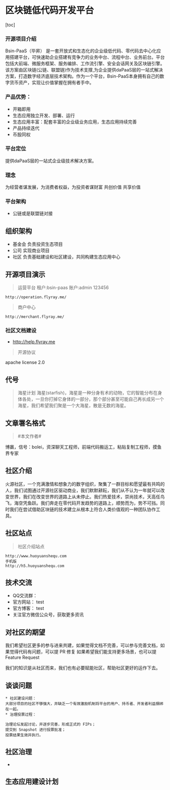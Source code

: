 # 区块链低代码开发平台
[toc]

### 开源项目介绍
Bsin-PaaS（毕昇） 是一套开放式和生态化的企业级低代码、零代码去中心化应用搭建平台，可快速助企业搭建有竞争力的业务中台、流程中台、业务前台。平台包括大前端、微服务框架、服务编排、工作流引擎、安全会话网关及区块链引擎。该方案由区块链(公链、联盟链)作为技术支撑,为企业提供daPaaS层的一站式解决方案，打造数字经济底层技术架构。作为一个平台，Bsin-PaaS本身拥有自己的数字货币资产，实现让价值掌握在拥有者手中。

### 产品优势：
* 开箱即用
* 生态应用独立开发、部署、运行
* 生态应用丰富：配套丰富的企业级业务应用，生态应用持续完善
* 产品持续迭代
* 币股同权

### 平台定位
提供daPaaS层的一站式企业级技术解决方案。

### 理念
为经营者谋发展，为消费者权益，为投资者谋财富
共创价值 共享价值

### 平台架构
* 公链或是联盟链对接

## 组织架构
* 基金会 负责投资生态项目
* 公司 实现商业项目
* 社区 负责基础建设和社区建设，共同构建生态应用中心


## 开源项目演示

>运营平台 租户:bsin-paas 账户:admin 123456
```
http://operation.flyray.me/
```

>商户中心
```
http://merchant.flyray.me/
```

### 社区文档建设
* http://help.flyray.me

>开源协议

apache license 2.0

## 代号
>海星计划
海星(starfish)，海星是一种分身有术的动物，它的智能分布在身体各处，一旦你打掉它身体的一部分，那个部分甚至可能自己再长成另一个海星，我们希望我们聚是一个大海星，散是无数的海星。


## 文章署名格式
>#本文作者#

博羸，信号：bolei，资深聊天工程师，前端代码搬运工，粘贴复制工程师，摸鱼界专家

## 社区介绍

火源社区，一个充满激情和想象力的数字组织，聚集了一群目标和愿望最有共鸣的人，我们试图通过开源社区驱动商业，我们默默耕耘，我们从不认为一年就可以改变世界，我们在改变世界的道路上从未停止。我们热爱技术，崇尚技术，天高任鸟飞，海空凭鱼跃。我们奔走在零代码开发趋势的道路上，顺势而为，势不可挡。同时我们在尝试借助区块链的技术建立从根本上符合人类价值观的一种团队协作工具。

## 社区站点
>社区介绍站点
```
http://www.huoyuanshequ.com
手机版
http://h5.huoyuanshequ.com
```

## 技术交流

* QQ交流群： 
* 官方网站： test
* 官方博客： test
* 关注官方微信公众号，获取更多资讯

## 对社区的期望
我们希望社区更多的参与进来共建，如果觉得文档不完善，可以参与完善文档，如果觉得代码有问题，可以提 PR 修复 如果希望我们能支持更多场景，也可以提 Feature Request

我们的知识是从社区而来，我们也有必要赋能社区，帮助社区更好的运作下去。

## 谈谈问题
```
* 社区建设问题：
大部分项目的社区不够强大，并缺乏一个有效激励机制将平台的用户、持币者、开发者利益捆绑在一起。
* 治理投票过程：

治理论坛发起讨论，并逐步完善，形成正式的 FIPs；
提交到 Snapshot 进行投票批准；
投票结果生效并执行。
```

## 社区治理
* 

## 生态应用建设计划

